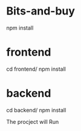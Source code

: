 # Bits-and-buy
  npm install

# frontend
cd frontend/
npm install

# backend
cd backend/
npm install

The procject will Run
